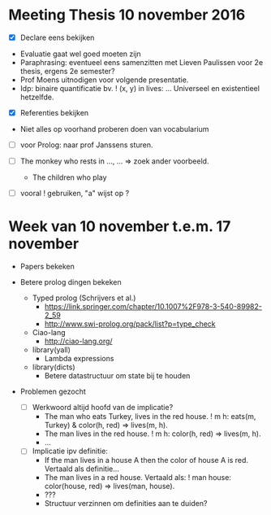 # Meeting Thesis 10 november 2016

- [x] Declare eens bekijken
- Evaluatie gaat wel goed moeten zijn
- Paraphrasing: eventueel eens samenzitten met Lieven Paulissen voor 2e thesis, ergens 2e semester?
- Prof Moens uitnodigen voor volgende presentatie.
- Idp: binaire quantificatie bv. ! (x, y) in lives: ... Universeel en existentieel hetzelfde.
- [x] Referenties bekijken
- Niet alles op voorhand proberen doen van vocabularium
- [ ] voor Prolog: naar prof Janssens sturen.

- [ ] The monkey who rests in ..., ... => zoek ander voorbeeld.
     - The children who play

- [ ] vooral ! gebruiken, "a" wijst op ?

# Week van 10 november t.e.m. 17 november

- Papers bekeken
- Betere prolog dingen bekeken
    - Typed prolog (Schrijvers et al.)
        - https://link.springer.com/chapter/10.1007%2F978-3-540-89982-2_59
        - http://www.swi-prolog.org/pack/list?p=type_check
    - Ciao-lang
        - http://ciao-lang.org/
    - library(yall)
        - Lambda expressions
    - library(dicts)
        - Betere datastructuur om state bij te houden
        
- Problemen gezocht
    - [ ] Werkwoord altijd hoofd van de implicatie?
        - The man who eats Turkey, lives in the red house. ! m h: eats(m, Turkey) & color(h, red) => lives(m, h).
        - The man lives in the red house. ! m h: color(h, red) => lives(m, h).
        - ...
    - [ ] Implicatie ipv definitie: 
        - If the man lives in a house A then the color of house A is red. Vertaald als definitie...
        - The man lives in a red house. Vertaald als: ! man house: color(house, red) => lives(man, house).
        - ???
        - Structuur verzinnen om definities aan te duiden?
        
        
